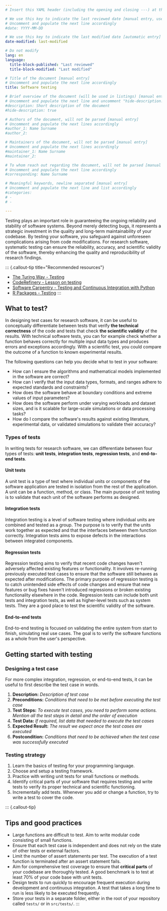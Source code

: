 ```yaml
---
# Insert this YAML header (including the opening and closing ---) at the beginning of the document and fill it out accordingly

# We use this key to indicate the last reviewed date [manual entry, use YYYY-MM-DD]
# Uncomment and populate the next line accordingly
#date: YYYY-MM-DD

# We use this key to indicate the last modified date [automatic entry]
date-modified: last-modified

# Do not modify
lang: en
language: 
  title-block-published: "Last reviewed"
  title-block-modified: "Last modified"

# Title of the document [manual entry]
# Uncomment and populate the next line accordingly
title: Software testing

# Brief overview of the document (will be used in listings) [manual entry]
# Uncomment and populate the next line and uncomment "hide-description: true".
#description: Short description of the document
#hide-description: true

# Authors of the document, will not be parsed [manual entry]
# Uncomment and populate the next lines accordingly
#author_1: Name Surname
#author_2:

# Maintainers of the document, will not be parsed [manual entry]
# Uncomment and populate the next lines accordingly
#maintainer_1: Name Surname
#maintainer_2:

# To whom reach out regarding the document, will not be parsed [manual entry]
# Uncomment and populate the next line accordingly
#corresponding: Name Surname

# Meaningful keywords, newline separated [manual entry]
# Uncomment and populate the next line and list accordingly
#categories: 
# - 
# - 

---
```


Testing plays an important role in guaranteeing the ongoing reliability and stability of software systems. Beyond merely detecting bugs, it represents a strategic investment in the quality and long-term maintainability of your codebase. By testing your software, you safeguard against unforeseen complications arising from code modifications. For research software, systematic testing can ensure the reliability, accuracy, and scientific validity of the software, thereby enhancing the quality  and reproducibility of research findings.

::: {.callout-tip title="Recommended resources"}
- [The Turing Way - Testing](https://book.the-turing-way.org/reproducible-research/testing)
- [CodeRefinery - Lesson on testing](https://coderefinery.github.io/testing/motivation/)
- [Software Carpentry - Testing and Continuous Integration with Python](https://carpentries-incubator.github.io/python-testing/)
- [R Packages - Testing](https://r-pkgs.org/tests.html)
:::

## What to test?
In designing test cases for research software, it can be useful to conceptually differentiate between tests that verify **the technical correctness** of the code and tests that check **the scientific validity** of the results. With technical software tests, you can for example check whether a function behaves correctly for multiple input data types and produces errors and exceptions accordingly. With a scientific test, you could compare the outcome of a function to known experimental results. 

The following questions can help you decide what to test in your software:

- How can I ensure the algorithms and mathematical models implemented in the software are correct?
- How can I verify that the input data types, formats, and ranges adhere to expected standards and constraints?
- How does the software behave at boundary conditions and extreme values of input parameters?
- How does the software perform under varying workloads and dataset sizes, and is it scalable for large-scale simulations or data processing tasks?
- How do I compare the software's results against existing literature, experimental data, or validated simulations to validate their accuracy?

### Types of tests
In writing tests for research software, we can differentiate between four types of tests: **unit tests**, **integration tests**, **regression tests**, and **end-to-end tests**.

#### Unit tests
A unit test is a type of test where individual units or components of the software application are tested in isolation from the rest of the application. A unit can be a function, method, or class. The main purpose of unit testing is to validate that each unit of the software performs as designed.

#### Integration tests
Integration testing is a level of software testing where individual units are combined and tested as a group. The purpose is to verify that the units work together as expected and that the interfaces between them function correctly. Integration tests aims to expose defects in the interactions between integrated components.

#### Regression tests
Regression testing aims to verify that recent code changes haven't adversely affected existing features or functionality. It involves re-running previously executed test cases to ensure that the software still behaves as expected after modifications. The primary purpose of regression testing is to catch unintended side effects of code changes and ensure that new features or bug fixes haven't introduced regressions or broken existing functionality elsewhere in the code. Regression tests can include both unit tests and integration tests, as well as higher-level tests such as system tests. They are a good place to test the scientific validity of the software.

#### End-to-end tests
End-to-end testing is focused on validating the entire system from start to finish, simulating real use cases. The goal is to verify the software functions as a whole from the user's perspective.

## Getting started with testing

### Designing a test case 
For more complex integration, regression, or end-to-end tests, it can be useful to first describe the test case in words.

1. **Description:** _Description of test case_
1. **Preconditions:** _Conditions that need to be met before executing the test case_
1. **Test Steps:** _To execute test cases, you need to perform some actions. Mention all the test steps in detail and the order of execution_
1. **Test Data:** _If required, list data that needed to execute the test cases_
1. **Expected Result:** _The result we expect once the test cases are executed_
1. **Postcondition:** _Conditions that need to be achieved when the test case was successfully executed_

### Testing strategy

1. Learn the basics of testing for your programming language.
2. Choose and setup a testing framework.
3. Practice with writing unit tests for small functions or methods.
4. Identify critical parts of your software that requires testing and write tests to verify its proper technical and scientific functioning.
5. Incrementally add tests. Whenever you add or change a function, try to write a test to cover the code. 


::: {.callout-tip}
## Tips and good practices
- Large functions are difficult to test. Aim to write modular code consisting of small functions.
- Ensure that each test case is independent and does not rely on the state of other tests or external factors.
- Limit the number of assert statements per test. The execution of a test function is terminated after an assert statement fails.
- Aim for comprehensive test coverage to ensure that **critical parts** of your codebase are thoroughly tested. A good benchmark is to test at least 70% of your code base with unit tests.
- Design tests to run quickly to encourage frequent execution during development and continuous integration. A test that takes a long time to run is less likely to be executed frequently.
- Store your tests in a separate folder, either in the root of your repository called `tests/` or in `src/tests/`.
:::